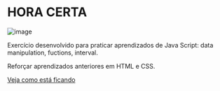 # HORA CERTA

![image](https://user-images.githubusercontent.com/88933480/157979799-23e7259e-2d06-430f-abad-fb63103a12ec.png)

Exercício desenvolvido para praticar aprendizados de Java Script: data manipulation, fuctions, interval.

Reforçar aprendizados anteriores em HTML e CSS.

[Veja como está ficando](https://gracibrea.github.io/Hora-Certa/)
